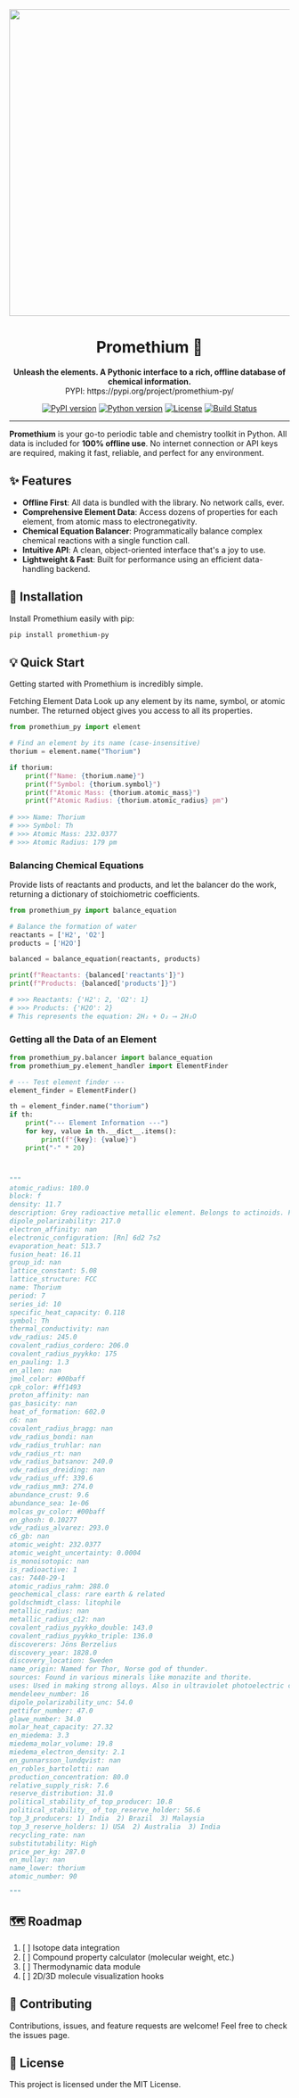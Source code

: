 <div align="center">
  <img width="1763" height="550" alt="Group 2" src="https://github.com/user-attachments/assets/2ec6bc58-490a-46de-b61a-c0751a5fbb4e" />

  <h1>Promethium 🧪</h1>
  <p>
    <strong>Unleash the elements. A Pythonic interface to a rich, offline database of chemical information.</strong> <br>
    PYPI: https://pypi.org/project/promethium-py/
  </p>
  <p>
    <a href="https://pypi.org/project/promethium-py/"><img src="https://img.shields.io/pypi/v/promethium-py?style=for-the-badge&color=blueviolet" alt="PyPI version"></a>
    <a href="#"><img src="https://img.shields.io/badge/python-3.8+-blue.svg?style=for-the-badge" alt="Python version"></a>
    <a href="#"><img src="https://img.shields.io/badge/license-MIT-green.svg?style=for-the-badge" alt="License"></a>
    <a href="#"><img src="https://img.shields.io/github/workflow/status/rohankishore/promethium/CI?style=for-the-badge" alt="Build Status"></a>
  </p>
</div>

---

**Promethium** is your go-to periodic table and chemistry toolkit in Python. All data is included for **100% offline use**. No internet connection or API keys are required, making it fast, reliable, and perfect for any environment.

## ✨ Features

-   **Offline First**: All data is bundled with the library. No network calls, ever.
-   **Comprehensive Element Data**: Access dozens of properties for each element, from atomic mass to electronegativity.
-   **Chemical Equation Balancer**: Programmatically balance complex chemical reactions with a single function call.
-   **Intuitive API**: A clean, object-oriented interface that's a joy to use.
-   **Lightweight & Fast**: Built for performance using an efficient data-handling backend.


## 🚀 Installation

Install Promethium easily with pip:

```bash
pip install promethium-py
```

## 💡 Quick Start
Getting started with Promethium is incredibly simple.

Fetching Element Data
Look up any element by its name, symbol, or atomic number. The returned object gives you access to all its properties.

```python
from promethium_py import element

# Find an element by its name (case-insensitive)
thorium = element.name("Thorium")

if thorium:
    print(f"Name: {thorium.name}")
    print(f"Symbol: {thorium.symbol}")
    print(f"Atomic Mass: {thorium.atomic_mass}")
    print(f"Atomic Radius: {thorium.atomic_radius} pm")
    
# >>> Name: Thorium
# >>> Symbol: Th
# >>> Atomic Mass: 232.0377
# >>> Atomic Radius: 179 pm
```

### Balancing Chemical Equations
Provide lists of reactants and products, and let the balancer do the work, returning a dictionary of stoichiometric coefficients.

```python
from promethium_py import balance_equation

# Balance the formation of water
reactants = ['H2', 'O2']
products = ['H2O']

balanced = balance_equation(reactants, products)

print(f"Reactants: {balanced['reactants']}")
print(f"Products: {balanced['products']}")

# >>> Reactants: {'H2': 2, 'O2': 1}
# >>> Products: {'H2O': 2}
# This represents the equation: 2H₂ + O₂ ⟶ 2H₂O
```

### Getting all the Data of an Element

```python
from promethium_py.balancer import balance_equation
from promethium_py.element_handler import ElementFinder

# --- Test element finder ---
element_finder = ElementFinder()

th = element_finder.name("thorium")
if th:
    print("--- Element Information ---")
    for key, value in th.__dict__.items():
        print(f"{key}: {value}")
    print("-" * 20)



"""
atomic_radius: 180.0
block: f
density: 11.7
description: Grey radioactive metallic element. Belongs to actinoids. Found in monazite sand in Brazil, India and the US. Thorium-232 has a half-life of 1.39x10^10 years. Can be used as a nuclear fuel for breeder reactors. Thorium-232 captures slow Neutrons and breeds uranium-233. Discovered by Jons J. Berzelius in 1829.
dipole_polarizability: 217.0
electron_affinity: nan
electronic_configuration: [Rn] 6d2 7s2
evaporation_heat: 513.7
fusion_heat: 16.11
group_id: nan
lattice_constant: 5.08
lattice_structure: FCC
name: Thorium
period: 7
series_id: 10
specific_heat_capacity: 0.118
symbol: Th
thermal_conductivity: nan
vdw_radius: 245.0
covalent_radius_cordero: 206.0
covalent_radius_pyykko: 175
en_pauling: 1.3
en_allen: nan
jmol_color: #00baff
cpk_color: #ff1493
proton_affinity: nan
gas_basicity: nan
heat_of_formation: 602.0
c6: nan
covalent_radius_bragg: nan
vdw_radius_bondi: nan
vdw_radius_truhlar: nan
vdw_radius_rt: nan
vdw_radius_batsanov: 240.0
vdw_radius_dreiding: nan
vdw_radius_uff: 339.6
vdw_radius_mm3: 274.0
abundance_crust: 9.6
abundance_sea: 1e-06
molcas_gv_color: #00baff
en_ghosh: 0.10277
vdw_radius_alvarez: 293.0
c6_gb: nan
atomic_weight: 232.0377
atomic_weight_uncertainty: 0.0004
is_monoisotopic: nan
is_radioactive: 1
cas: 7440-29-1
atomic_radius_rahm: 288.0
geochemical_class: rare earth & related
goldschmidt_class: litophile
metallic_radius: nan
metallic_radius_c12: nan
covalent_radius_pyykko_double: 143.0
covalent_radius_pyykko_triple: 136.0
discoverers: Jöns Berzelius
discovery_year: 1828.0
discovery_location: Sweden
name_origin: Named for Thor, Norse god of thunder.
sources: Found in various minerals like monazite and thorite.
uses: Used in making strong alloys. Also in ultraviolet photoelectric cells. It is a common ingredient in high-quality lenses. Bombarded with neutrons make uranium-233, a nuclear fuel.
mendeleev_number: 16
dipole_polarizability_unc: 54.0
pettifor_number: 47.0
glawe_number: 34.0
molar_heat_capacity: 27.32
en_miedema: 3.3
miedema_molar_volume: 19.8
miedema_electron_density: 2.1
en_gunnarsson_lundqvist: nan
en_robles_bartolotti: nan
production_concentration: 80.0
relative_supply_risk: 7.6
reserve_distribution: 31.0
political_stability_of_top_producer: 10.8
political_stability_ of_top_reserve_holder: 56.6
top_3_producers: 1) India  2) Brazil  3) Malaysia
top_3_reserve_holders: 1) USA  2) Australia  3) India
recycling_rate: nan
substitutability: High
price_per_kg: 287.0
en_mullay: nan
name_lower: thorium
atomic_number: 90

"""
```

## 🗺️ Roadmap
1. [ ] Isotope data integration
2. [ ] Compound property calculator (molecular weight, etc.)
3. [ ] Thermodynamic data module
4. [ ] 2D/3D molecule visualization hooks

## 🤝 Contributing
Contributions, issues, and feature requests are welcome! Feel free to check the issues page.

## 📄 License
This project is licensed under the MIT License.
